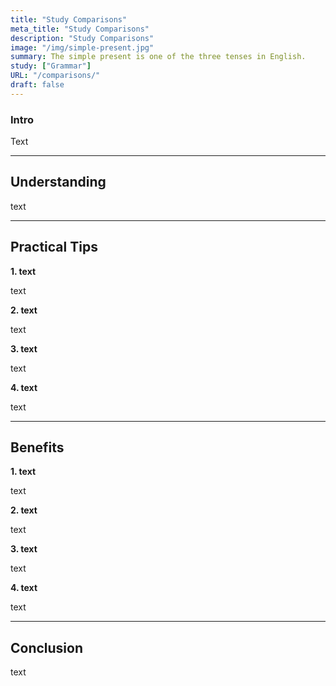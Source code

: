 ```yaml
---
title: "Study Comparisons"
meta_title: "Study Comparisons"
description: "Study Comparisons"
image: "/img/simple-present.jpg"
summary: The simple present is one of the three tenses in English.
study: ["Grammar"]
URL: "/comparisons/"
draft: false
---
```


### Intro 

Text

<hr>

## Understanding

text

<hr>

## Practical Tips

**1. text**

text

**2. text**

text

**3. text**

text

**4. text**

text

<hr>

## Benefits

**1. text**

text

**2. text**

text

**3. text**

text

**4. text**

text

<hr>

## Conclusion

text
